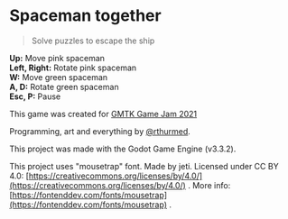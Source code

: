 # Spaceman together

> Solve puzzles to escape the ship

**Up:** Move pink spaceman<br>
**Left, Right:** Rotate pink spaceman<br>
**W:** Move green spaceman<br>
**A, D:** Rotate green spaceman<br>
**Esc, P:** Pause<br>

This game was created for [GMTK Game Jam 2021](https://itch.io/jam/gmtk-2021)

Programming, art and everything by [@rthurmed](https://rthurmed.itch.io/).

This project was made with the Godot Game Engine (v3.3.2).

This project uses "mousetrap" font. Made by jeti. Licensed under CC BY 4.0: [https://creativecommons.org/licenses/by/4.0/](https://creativecommons.org/licenses/by/4.0/) . More info: [https://fontenddev.com/fonts/mousetrap](https://fontenddev.com/fonts/mousetrap) .

